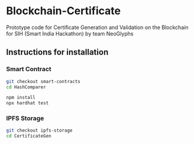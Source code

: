 # Blockchain-Certificate

Prototype code for Certificate Generation and Validation on the Blockchain for SIH (Smart India Hackathon) by team NeoGlyphs

## Instructions for installation

### Smart Contract

```bash
git checkout smart-contracts
cd HashComparer

npm install
npx hardhat test
```

### IPFS Storage

```bash
git checkout ipfs-storage
cd CertificateGen
```
